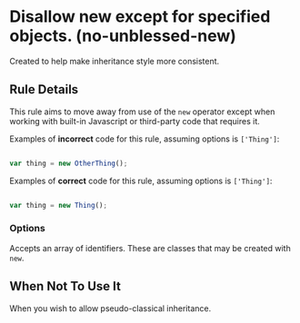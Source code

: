 # Disallow new except for specified objects. (no-unblessed-new)

Created to help make inheritance style more consistent.

## Rule Details

This rule aims to move away from use of the `new` operator except when working with built-in Javascript or
third-party code that requires it.

Examples of **incorrect** code for this rule, assuming options is `['Thing']`:

```js

var thing = new OtherThing();

```

Examples of **correct** code for this rule, assuming options is `['Thing']`:

```js

var thing = new Thing();

```

### Options

Accepts an array of identifiers. These are classes that may be created with `new`.

## When Not To Use It

When you wish to allow pseudo-classical inheritance.
